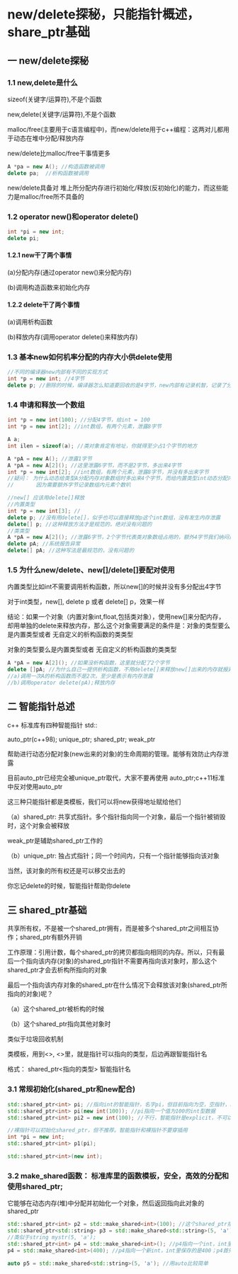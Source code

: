 # new/delete探秘，只能指针概述，share_ptr基础

## 一 new/delete探秘

### 1.1 new,delete是什么

sizeof(关键字/运算符),不是个函数

new,delete(关键字/运算符),不是个函数

malloc/free(主要用于c语言编程中)，而new/delete用于c++编程：这两对儿都用于动态在堆中分配/释放内存

new/delete比malloc/free干事情更多

```c++
A *pa = new A(); //构造函数被调用
delete pa;	//析构函数被调用
```

new/delete具备对 堆上所分配内存进行初始化/释放(反初始化)的能力，而这些能力是malloc/free所不具备的

### 1.2 operator new()和operator delete()

```c++
int *pi = new int;
delete pi;
```

#### 1.2.1 new干了两个事情

(a)分配内存(通过operator new()来分配内存) 

(b)调用构造函数来初始化内存

#### 1.2.2 delete干了两个事情

(a)调用析构函数

(b)释放内存(调用operator delete()来释放内存)

### 1.3 基本new如何机率分配的内存大小供delete使用

```c++
//不同的编译器new内部有不同的实现方式
int *p = new int; //4字节
delete p; //删除的时候，编译器怎么知道要回收的是4字节，new内部有记录机智，记录了分配出去多少内存
```

### 1.4 申请和释放一个数组

```c++
int *p = new int(100); //分配4字节，给int = 100
int *p = new int[2]; //int数组，有两个元素，泄露8字节

A a;
int ilen = sizeof(a); //类对象肯定有地址，你就得至少占1个字节的地方

A *pA = new A(); //泄露1字节
A *pA = new A[2](); //这里泄露6字节，而不是2字节，多出来4字节
int *p = new int[2]; //int数组，有两个元素，泄露8字节，并没有多出来字节
//疑问： 为什么动态给类型A分配内存对象数组时多出来4个字节，而给内置类型int动态分配内存对象数组时没有多出来
//       因为需要额外字节记录数组内元素个数叭

//new[] 应该用delete[]释放
//内置类型
int *p = new int[3]; //
delete p; //没有用delete[]，似乎也可以直接释放p这个int数组，没有发生内存泄露
delete[] p; //这种释放方法才是规范的，绝对没有问题的
//类类型
A *pA = new A[2](); //泄露6字节，2个字节代表类对象数组占用的，额外4字节我们纳闷这4字节从哪里来
delete pA; //系统报告异常
delete[] pA; //这种写法是最规范的，没有问题的
```

### 1.5 为什么new/delete、new[]/delete[]要配对使用

内置类型比如int不需要调用析构函数，所以new[]的时候并没有多分配出4字节

对于int类型，new[], delete p 或者 delete[] p，效果一样

结论：如果一个对象（内置对象int,float,包括类对象），使用new[]来分配内存，却用单独的delete来释放内存，那么这个对象需要满足的条件是：对象的类型要么是内置类型或者 无自定义的析构函数的类类型

对象的类型要么是内置类型或者 无自定义的析构函数的类类型

```c++
A *pA = new A[2](); //如果没析构函数，这里就分配了2个字节
delete []pA; //为什么自己一提供析构函数，不用delete[]来释放new[]出来的内存就报异常呢？
//a)调用一次A的析构函数而不是2次，至少是表示有内存泄露
//b)调用operator delete(pA);释放内存
```

## 二 智能指针总述

c++ 标准库有四种智能指针 std::

auto_ptr(c++98); unique_ptr; shared_ptr; weak_ptr

帮助进行动态分配对象(new出来的对象)的生命周期的管理。能够有效防止内存泄露

目前auto_ptr已经完全被unique_ptr取代，大家不要再使用 auto_ptr;c++11标准中反对使用auto_ptr

这三种只能指针都是类模板，我们可以将new获得地址赋给他们

（a）shared_ptr: 共享式指针。多个指针指向同一个对象，最后一个指针被销毁时，这个对象会被释放

weak_ptr是辅助shared_ptr工作的

（b）unique_ptr: 独占式指针；同一个时间内，只有一个指针能够指向该对象

当然，该对象的所有权还是可以移交出去的

你忘记delete的时候，智能指针帮助你delete

## 三 shared_ptr基础

共享所有权，不是被一个shared_ptr拥有，而是被多个shared_ptr之间相互协作；shared_ptr有额外开销

工作原理：引用计数，每个shared_ptr的拷贝都指向相同的内存。所以，只有最后一个指向该内存(对象)的shared_ptr指针不需要再指向该对象时，那么这个shared_ptr才会去析构所指向的对象

最后一个指向该内存对象的shared_ptr在什么情况下会释放该对象(shared_ptr所指向的对象)呢？

（a）这个shared_ptr被析构的时候

（b）这个shared_ptr指向其他对象时

类似于垃圾回收机制

类模板，用到<>, <>里，就是指针可以指向的类型，后边再跟智能指针名

格式： shared_ptr<指向的类型> 智能指针名

### 3.1 常规初始化(shared_ptr和new配合)

```c++
std::shared_ptr<int> pi; //指向int的智能指针，名字pi，但目前指向为空，空指针，nullptr
std::shared_ptr<int> pi(new int(100)); //pi指向一个值为100的int型数据
std::shared_ptr<int> pi2 = new int(100); //不行，智能指针是explicit，不可以进行隐式类型转换，必须用直接初始化形式

//裸指针可以初始化shared_ptr，但不推荐。智能指针和裸指针不要穿插用
int *pi = new int;
std::shared_ptr<int> p1(pi);

std::shared_ptr<int>(new int);
```

### 3.2 make_shared函数： 标准库里的函数模板，安全，高效的分配和使用shared_ptr;

它能够在动态内存(堆)中分配并初始化一个对象，然后返回指向此对象的shared_ptr

```c++
std::shared_ptr<int> p2 = std::make_shared<int>(100); //这个shared_ptr指向一个值为100的整型内存
std::shared_ptr<std::string> p3 = std::make_shared<std::string>(5, 'a'); //5个字符生成的字符串
//类似于string mystr(5, 'a');
std::shared_ptr<int> p4 = std::make_shared<int>(); //p4指向一个int，int里保存的值是0（值初始化）
p4 = std::make_shared<int>(400); //p4指向一个新int，int里保存的是400；p4首先释放刚才指向的值为0的内存，然后指向这个值为400的内存

auto p5 = std::make_shared<std::string>(5, 'a'); //用auto比较简单
```

